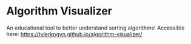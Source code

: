 # Algorithm Visualizer
An educational tool to better understand sorting algorithms! Accessible here: <https://tylerkngyn.github.io/algorithm-visualizer/>
